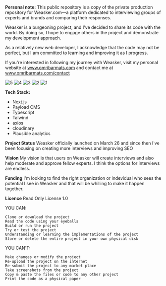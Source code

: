 **Personal note:**
This public repository is a copy of the private production repository for Weasker.com—a platform dedicated to interviewing groups of experts and brands and comparing their responses.

Weasker is a burgeoning project, and I've decided to share its code with the world. By doing so, I hope to engage others in the project and demonstrate my development approach.

As a relatively new web developer, I acknowledge that the code may not be perfect, but I am committed to learning and improving it as I progress.

If you're interested in following my journey with Weasker, visit my personal website at www.omribarmats.com and contact me at www.omribarmats.com/contact

![5](https://github.com/weasker-com/weasker-public/assets/76939362/09e0ddb0-d3fa-41d2-93e3-c4265fb1f2f3)
![4](https://github.com/weasker-com/weasker-public/assets/76939362/f5e83932-4f7f-4e3b-af27-8bb9d3abd869)
![3](https://github.com/weasker-com/weasker-public/assets/76939362/9d949c0a-201d-4787-835d-642d5f92fd64)
![2](https://github.com/weasker-com/weasker-public/assets/76939362/f15c032b-ff71-4386-835c-2820b16d6c46)
![1](https://github.com/weasker-com/weasker-public/assets/76939362/8b783396-683d-4fa0-a52a-3f71f7476b24)


**Tech Stack:**
- Next.js
- Payload CMS
- Typescript
- Talwind
- axios
- cloudinary
- Plausible analytics

**Project Status**
Weasker officially launched on March 26 and since then I've been focusing on creating more interviews and improving SEO

**Vision**
My vision is that users on Weasker will create interviews and also help moderate and approve fellow experts. I think the options for interviews are endless. 

**Funding**
I'm looking to find the right organization or indevidual who sees the potential I see in Weasker and that will be whilling to make it happen together. 

**Licence**
Read Only License 1.0

YOU CAN:

    Clone or download the project
    Read the code using your eyeballs
    Build or run the project
    Try or test the project
    Understanding or learning the implementations of the project
    Store or delete the entire project in your own physical disk

YOU CAN'T:

    Make changes or modify the project
    Re-upload the project on the internet
    Re-submit the project to any market place
    Take screenshots from the project
    Copy & paste the files or code to any other project
    Print the code as a physical paper
